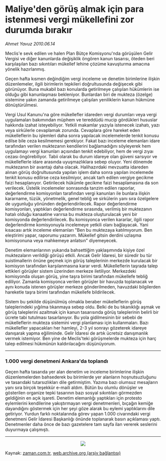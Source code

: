 # Maliye'den görüş almak için para istenmesi vergi mükellefini zor durumda bırakır

*Ahmet  Yavuz 2010.06.14*

<td class="columnist-detail">
<p>Meclis'e sevk edilen ve halen Plan Bütçe Komisyonu'nda görüşülen Gelir Vergisi ve diğer kanunlarda değişiklik öngören kanun tasarısı, öteden beri karşılaşılan bazı sıkıntıları mükellef lehine çözüme kavuşturma amacına yönelik hazırlanmış.</p>
<p>
<div id="haberMetinDiv">
<p>Geçen hafta kısmen değindiğim vergi inceleme ve denetim birimlerine ilişkin düzenlemeler, ilgili birimlerin tepkileri doğrultusunda değişecek gibi görünüyor. Buna mukabil bazı konularda getirilmeye çalışılan hükümlerin ise olduğu gibi kanunlaşması bekleniyor. Bunlardan biri de mukteza (özelge) sistemine yakın zamanda getirilmeye çalışılan yeniliklerin kanun hükmüne dönüştürülmesi.
<p> Vergi Usul Kanunu'na göre mükellefler idareden vergi durumları veya vergi uygulamaları bakımından müphem ve tereddüdü mucip gördükleri hususlar hakkında izahat isteyebiliyor. Yetkili makamlar yazıyla istenecek izahatı, yazı veya sirkülerle cevaplamak zorunda. Cevaplara göre hareket eden mükelleflerin bu işlemleri daha sonra yapılacak incelemelerde tenkit konusu edilse bile ceza kesilmemesi gerekiyor. Fakat bazı inceleme elemanları idare tarafından verilen muktezanın kendilerini bağlamadığını söyleyerek hem uygulamayı vergi kanunları açısından tenkit edebiliyor, hem de vergi zıyaı cezası öngörebiliyor. Tabii olarak bu durum idareye olan güveni sarsıyor ve mükelleflerle idare arasında uyuşmazlıklara sebep oluyor. Yeni dönemde muktezanın bir avantajı daha olacak. Halihazırdaki mevzuatta idareden alınan görüş doğrultusunda yapılan işlem daha sonra yapılan incelemede tenkit konusu edilirse ceza kesilmiyor, ancak tarh edilen vergiye gecikme faizi hesaplanıyor. Getirilecek hükümle gecikme faizi hesaplamasına da son verilecek. Üstelik incelemeler sonrasında tanzim edilen raporlar, değerlendirme komisyonları tarafından vergi kanunları ile bunlara ilişkin kararname, tüzük, yönetmelik, genel tebliğ ve sirkülerin yanı sıra özelgelere de uygunluğu yönünden değerlendirilecek. Rapor değerlendirme komisyonları, yaptıkları değerlendirme sırasında, verilmiş bir muktezanın hatalı olduğu kanaatine varırsa bu mukteza oluşturulacak yeni bir komisyonda değerlendirilecek. Bu komisyonca verilen kararlar, ilgili rapor değerlendirme komisyonuyla incelemeye yetkili olanı bağlayacak. Yani kısacası artık inceleme elemanları "Ben bu muktezaya katılmıyorum. Ben eleştirimi yapar, raporumu yazarım. Mükellef gitsin derdini uzlaşma komisyonuna veya mahkemeye anlatsın" diyemeyecek.
<p> Denetim elemanlarının yukarıda bahsettiğim yaklaşımında kişiye özel muktezaların verildiği görüşü etkili. Ancak Gelir İdaresi, bir süredir bu tür suistimallerin önüne geçmek için görüş taleplerinin merkezde kurulacak bir komisyon tarafından karşılanmasına karar verdi. Mükelleflerin taşrada talep ettikleri görüşler sistem üzerinden merkeze iletiliyor. Merkezdeki komisyonda oluşan görüş, yine taşra birimi tarafından mükellefe tebliğ ediliyor. Zamanla komisyonca verilen görüşler bir havuzda toplanacak ve aynı konuda istenen görüşler merkeze gönderilmeden, havuzdaki bilgilerden hareketle taşra birimi tarafından mükellefe bildirilecek. 
<p> Sistem bu şekilde düşünülmüş olmakla beraber mükelleflerin görüş taleplerindeki yığılma tıkanmaya sebep oldu. Belki de bu tıkanıklığı aşmak ve görüş taleplerini azaltmak için kanun tasarısında görüş taleplerinin belirli bir ücrete tabi tutulması tasarlanıyor. Bu yola gidilmesinin bir sebebi de mükelleflerin mukteza sistemini vergi planlaması için kullanmaları. Bazı mükellefler yapacakları her hamleyi, 2-3 yıl sonrayı gözeterek idareye danışarak yapma eğiliminde. Gelir İdaresi de artık ücretsiz danışmanlık vermek istemiyor. Ben yine de Meclis'teki görüşmelerde mukteza için harç talep edilmesi hükmünün kaldırılacağını düşünüyorum.
<p>
<hr/>
<p><h3>1.000 vergi denetmeni Ankara'da toplandı</h3>
<p>Geçen hafta tasarıda yer alan denetim ve inceleme birimlerine ilişkin düzenlemelerden bahsederek bu birimlerde yer alanların hoşnutsuzluğunu ve tasarıdaki tutarsızlıkları dile getirmiştim. Yazıma bazı olumsuz mesajların yanı sıra birçok teşekkür e-maili aldım. Bütün bu olumlu dönüşler ve gösterilen organize tepki tasarının bazı sosyal sıkıntıları görmezden geldiğinin en açık işareti. Denetim elemanlığı yaptıkları için protesto eylemlerini kendilerine yakıştırmayan vergi denetmenleri, bıçağın kemiğe dayandığını göstermek için her şeyi göze alarak bu eylemi yaptıklarını dile getiriyor. Yurdun farklı noktalarında görev yapan 1.000 civarındaki vergi denetmeni Gelir İdaresi Başkanlığı önünde toplanarak basın açıklaması yaptı. Denetmenler daha önce de bazı gazetelere tam sayfa ilan vererek seslerini duyurmaya çalışmıştı.
<p>
<hr/>
<p>
<p align="center"><img border="0" src="http://web.archive.org/web/20110106011953im_/http://medya.zaman.com.tr/2010/06/14/vergi.jpg"/>
</p></p></p></p></p></p></p></p></p></p></div>
</p>
<a href="http://web.archive.org/web/20110106011953/mailto:ahmet.yavuz@zaman.com.tr">
</a></td>

Kaynak: [zaman.com.tr](http://zaman.com.tr/yazar.do?yazino=995131), [web.archive.org (arşiv bağlantısı)](http://web.archive.org/web/20110106011953/http://www.zaman.com.tr/yazar.do?yazino=995131)
